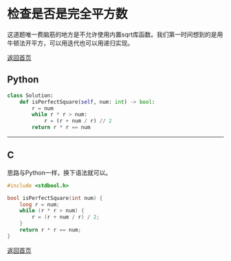 # 检查是否是完全平方数
这道题唯一费脑筋的地方是不允许使用内置sqrt库函数。我们第一时间想到的是用牛顿法开平方，可以用迭代也可以用递归实现。

[返回首页](../README.md)

## Python
```python
class Solution:
    def isPerfectSquare(self, num: int) -> bool:
        r = num
        while r * r > num:
            r = (r + num / r) // 2
        return r * r == num
```
---

## C
思路与Python一样，换下语法就可以。
```c
#include <stdbool.h>

bool isPerfectSquare(int num) {
    long r = num;
    while (r * r > num) {
        r = (r + num / r) / 2;
    }
    return r * r == num;
}
```
[返回首页](../README.md)